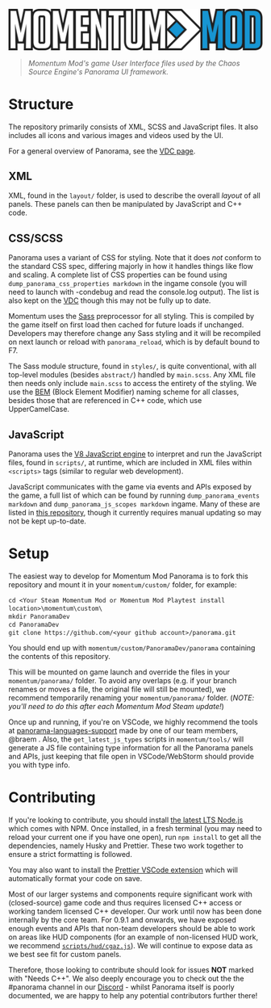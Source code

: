 ![Momentum Mod](images/momentumLogo.svg)

> _Momentum Mod's game User Interface files used by the Chaos Source Engine's Panorama UI framework._

# Structure

The repository primarily consists of XML, SCSS and JavaScript files. It also includes all icons and various images and videos used by the UI.

For a general overview of Panorama, see the [VDC page](https://developer.valvesoftware.com/wiki/Panorama).

## XML

XML, found in the `layout/` folder, is used to describe the overall _layout_ of all panels. These panels can then be manipulated by JavaScript and C++ code.

## CSS/SCSS

Panorama uses a variant of CSS for styling. Note that it does _not_ conform to the standard CSS spec, differing majorly in how it handles things like flow and scaling. A complete list of CSS properties can be found using `dump_panorama_css_properties markdown` in the ingame console (you will need to launch with -condebug and read the console.log output). The list is also kept on the [VDC](https://developer.valvesoftware.com/wiki/CSGO_Panorama_CSS_Properties) though this may not be fully up to date.

Momentum uses the [Sass](https://sass-lang.com/) preprocessor for all styling. This is compiled by the game itself on first load then cached for future loads if unchanged. Developers may therefore change any Sass styling and it will be recompiled on next launch or reload with `panorama_reload`, which is by default bound to F7.

The Sass module structure, found in `styles/`, is quite conventional, with all top-level modules (besides `abstract/`) handled by `main.scss`. Any XML file then needs only include `main.scss` to access the entirety of the styling. We use the [BEM](http://getbem.com/) (Block Element Modifier) naming scheme for all classes, besides those that are referenced in C++ code, which use UpperCamelCase.

## JavaScript

Panorama uses the [V8 JavaScript engine](https://v8.dev) to interpret and run the JavaScript files, found in `scripts/`, at runtime, which are included in XML files within `<scripts>` tags (similar to regular web development).

JavaScript communicates with the game via events and APIs exposed by the game, a full list of which can be found by running `dump_panorama_events markdown` and `dump_panorama_js_scopes markdown` ingame. Many of these are listed in [this repository](https://github.com/panorama-languages-support/panorama-dumps), though it currently requires manual updating so may not be kept up-to-date.

# Setup

The easiest way to develop for Momentum Mod Panorama is to fork this repository and mount it in your `momentum/custom/` folder, for example:

```
cd <Your Steam Momentum Mod or Momentum Mod Playtest install location>\momentum\custom\
mkdir PanoramaDev
cd PanoramaDev
git clone https://github.com/<your github account>/panorama.git
```

You should end up with `momentum/custom/PanoramaDev/panorama` containing the contents of this repository.

This will be mounted on game launch and override the files in your `momentum/panorama/` folder. To avoid any overlaps (e.g. if your branch renames or moves a file, the original file will still be mounted), we recommend temporarily renaming your `momentum/panorama/` folder. (_NOTE: you'll need to do this after each Momentum Mod Steam update!_)

Once up and running, if you're on VSCode, we highly recommend the tools at [panorama-languages-support](https://github.com/panorama-languages-support) made by one of our team members, @braem . Also, the `get_latest_js_types` scripts in `momentum/tools/` will generate a JS file containing type information for all the Panorama panels and APIs, just keeping that file open in VSCode/WebStorm should provide you with type info.

# Contributing

If you're looking to contribute, you should install [the latest LTS Node.js](https://nodejs.org/en/download/) which comes with NPM. Once installed, in a fresh terminal (you may need to reload your current one if you have one open), run `npm install` to get all the dependencies, namely Husky and Prettier. These two work together to ensure a strict formatting is followed.

You may also want to install the [Prettier VSCode extension](https://marketplace.visualstudio.com/items?itemName=esbenp.prettier-vscode) which will automatically format your code on save.

Most of our larger systems and components require significant work with (closed-source) game code and thus requires licensed C++ access or working tandem licensed C++ developer. Our work until now has been done internally by the core team. For 0.9.1 and onwards, we have exposed enough events and APIs that non-team developers should be able to work on areas like HUD components (for an example of non-licensed HUD work, we recommend [`scripts/hud/cgaz.js`](scripts/hud/cgaz.js)). We will continue to expose data as we best see fit for custom panels.

Therefore, those looking to contribute should look for issues **NOT** marked with "Needs C++". We also deeply encourage you to check out the the #panorama channel in our [Discord](https://discord.gg/momentummod) - whilst Panorama itself is poorly documented, we are happy to help any potential contributors further there!
